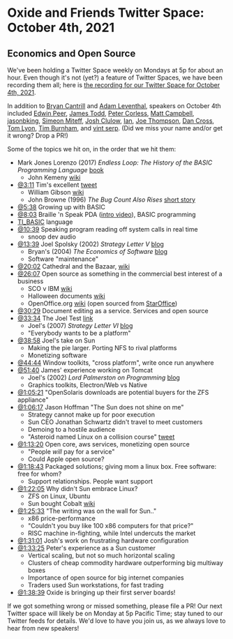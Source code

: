 # Oxide and Friends Twitter Space: October 4th, 2021

## Economics and Open Source

We've been holding a Twitter Space weekly on Mondays at 5p for about an hour.
Even though it's not (yet?) a feature of Twitter Spaces, we have been
recording them all; here is
[the recording for our Twitter Space for October 4th, 2021](https://youtu.be/JDd8xGSP9DA).

In addition to
[Bryan Cantrill](https://twitter.com/bcantrill) and
[Adam Leventhal](https://twitter.com/ahl),
speakers on October 4th included
[Edwin Peer](https://twitter.com/EdwinPeer),
[James Todd](https://twitter.com/jwtodd),
[Peter Corless](https://twitter.com/PeterCorless),
[Matt Campbell](https://twitter.com/mw_campbell),
[jasonbking](https://twitter.com/jasonbking),
[Simeon Miteff](https://twitter.com/simeonmiteff),
[Josh Clulow](https://twitter.com/jmclulow),
[Ian](https://twitter.com/iangrunert),
[Joe Thompson](https://twitter.com/caffeinepresent),
[Dan Cross](https://twitter.com/dancrossnyc),
[Tom Lyon](https://twitter.com/aka_pugs),
[Tim Burnham](https://twitter.com/AstroBurnham),
and [vint serp](https://twitter.com/ZackMaril).
(Did we miss your name and/or get it wrong? Drop a PR!)

Some of the topics we hit on, in the order that we hit them:

- Mark Jones Lorenzo (2017)
  _Endless Loop: The History of the BASIC Programming Language_
  [book](https://www.google.com/books/edition/Endless_Loop/G8ELtAEACAAJ)
  - John Kemeny [wiki](https://en.wikipedia.org/wiki/John_G._Kemeny)
- [@3:11](https://youtu.be/JDd8xGSP9DA?t=191)
  Tim's excellent [tweet](https://twitter.com/AstroBurnham/status/1444717950477422599)
  - William Gibson [wiki](https://en.wikipedia.org/wiki/William_Gibson)
  - John Browne (1996) _The Bug Count Also Rises_
    [short story](http://www.workpump.com/bugcount/bugcount.html)
- [@5:38](https://youtu.be/JDd8xGSP9DA?t=338)
  Growing up with BASIC
- [@8:03](https://youtu.be/JDd8xGSP9DA?t=483)
  Braille 'n Speak PDA ([intro video](https://youtu.be/RAvGNixqSIU)),
  BASIC programming
- [TI_BASIC](https://en.wikipedia.org/wiki/TI-BASIC) language
- [@10:39](https://youtu.be/JDd8xGSP9DA?t=639)
  Speaking program reading off system calls in real time
  - snoop dev audio
- [@13:39](https://youtu.be/JDd8xGSP9DA?t=819)
  Joel Spolsky (2002) _Strategy Letter V_
  [blog](https://www.joelonsoftware.com/2002/06/12/strategy-letter-v/)
  - Bryan's (2004) _The Economics of Software_
    [blog](http://dtrace.org/blogs/bmc/2004/08/28/the-economics-of-software/)
  - Software "maintenance"
- [@20:02](https://youtu.be/JDd8xGSP9DA?t=1202) Cathedral and the Bazaar,
  [wiki](https://en.wikipedia.org/wiki/The_Cathedral_and_the_Bazaar)
- [@26:07](https://youtu.be/JDd8xGSP9DA?t=1567)
  Open source as something in the commercial best interest of a business
  - SCO v IBM [wiki][sco-ibm]
  - Halloween documents [wiki](https://en.wikipedia.org/wiki/Halloween_documents)
  - OpenOffice.org [wiki](https://en.wikipedia.org/wiki/OpenOffice.org)
    (open sourced from [StarOffice](https://en.wikipedia.org/wiki/StarOffice))
- [@30:29](https://youtu.be/JDd8xGSP9DA?t=1829)
  Document editing as a service. Services and open source
- [@33:34](https://youtu.be/JDd8xGSP9DA?t=2014)
  The Joel Test
  [link](https://www.joelonsoftware.com/2000/08/09/the-joel-test-12-steps-to-better-code/)
  - Joel's (2007) _Strategy Letter VI_
  [blog](https://www.joelonsoftware.com/2007/09/18/strategy-letter-vi/)
  - "Everybody wants to be a platform"
- [@38:58](https://youtu.be/JDd8xGSP9DA?t=2338)
  Joel's take on Sun
  - Making the pie larger. Porting NFS to rival platforms
  - Monetizing software
- [@44:44](https://youtu.be/JDd8xGSP9DA?t=2684)
  Window toolkits, "cross platform", write once run anywhere
- [@51:40](https://youtu.be/JDd8xGSP9DA?t=3100)
  James' experience working on Tomcat
  - Joel's (2002) _Lord Palmerston on Programming_
    [blog](https://www.joelonsoftware.com/2002/12/11/lord-palmerston-on-programming/)
  - Graphics toolkits, Electron/Web vs Native
- [@1:05:21](https://youtu.be/JDd8xGSP9DA?t=3921)
  "OpenSolaris downloads are potential buyers for the ZFS appliance"
- [@1:06:17](https://youtu.be/JDd8xGSP9DA?t=3977)
  Jason Hoffman "The Sun does not shine on me"
  - Strategy cannot make up for poor execution
  - Sun CEO Jonathan Schwartz didn't travel to meet customers
  - Demoing to a hostile audience
  - "Asteroid named Linux on a collision course"
    [tweet](https://twitter.com/bcantrill/status/1444358643051237376)
- [@1:13:20](https://youtu.be/JDd8xGSP9DA?t=4400)
  Open core, aws services, monetizing open source
  - "People _will_ pay for a service"
  - Could Apple open source?
- [@1:18:43](https://youtu.be/JDd8xGSP9DA?t=4723)
  Packaged solutions; giving mom a linux box. Free software: free for whom?
  - Support relationships. People want support
- [@1:22:05](https://youtu.be/JDd8xGSP9DA?t=4925)
  Why didn't Sun embrace Linux?
  - ZFS on Linux, Ubuntu
  - Sun bought Cobalt [wiki](https://en.wikipedia.org/wiki/Cobalt_Networks)
- [@1:25:33](https://youtu.be/JDd8xGSP9DA?t=5133)
  "The writing was on the wall for Sun.."
  - x86 price-performance
  - "Couldn't you buy like 100 x86 computers for that price?"
  - RISC machine in-fighting, while Intel undercuts the market
- [@1:31:01](https://youtu.be/JDd8xGSP9DA?t=5461)
  Josh's work on frustrating hardware configuration
- [@1:33:25](https://youtu.be/JDd8xGSP9DA?t=5605)
  Peter's experience as a Sun customer
  - Vertical scaling, but not so much horizontal scaling
  - Clusters of cheap commodity hardware outperforming big multiway boxes
  - Importance of open source for big internet companies
  - Traders used Sun workstations, for fast trading
- [@1:38:39](https://youtu.be/JDd8xGSP9DA?t=5919)
  Oxide is bringing up their first server boards!

If we got something wrong or missed something, please file a PR!
Our next Twitter space will likely be on Monday at 5p Pacific Time; stay tuned
to our Twitter feeds for details.  We'd love to have you join us, as we
always love to hear from new speakers!

[sco-ibm]: https://en.wikipedia.org/wiki/SCO_Group,_Inc._v._International_Business_Machines_Corp.

